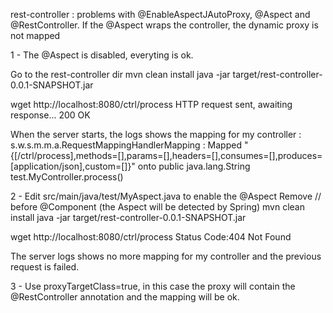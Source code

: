 rest-controller : problems with @EnableAspectJAutoProxy, @Aspect and @RestController. If the @Aspect wraps the controller, the dynamic proxy is not mapped

1 - The @Aspect is disabled, everyting is ok.

Go to the rest-controller dir
mvn clean install
java -jar target/rest-controller-0.0.1-SNAPSHOT.jar

wget http://localhost:8080/ctrl/process 
HTTP request sent, awaiting response... 200 OK

When the server starts, the logs shows the mapping for my controller :
s.w.s.m.m.a.RequestMappingHandlerMapping : Mapped "{[/ctrl/process],methods=[],params=[],headers=[],consumes=[],produces=[application/json],custom=[]}" onto public java.lang.String test.MyController.process()

2 - Edit src/main/java/test/MyAspect.java to enable the @Aspect
Remove // before @Component (the Aspect will be detected by Spring)
mvn clean install
java -jar target/rest-controller-0.0.1-SNAPSHOT.jar

wget http://localhost:8080/ctrl/process
Status Code:404 Not Found

The server logs shows no more mapping for my controller and the previous request is failed.


3 - Use proxyTargetClass=true, in this case the proxy will contain the @RestController annotation and the mapping will be ok.
